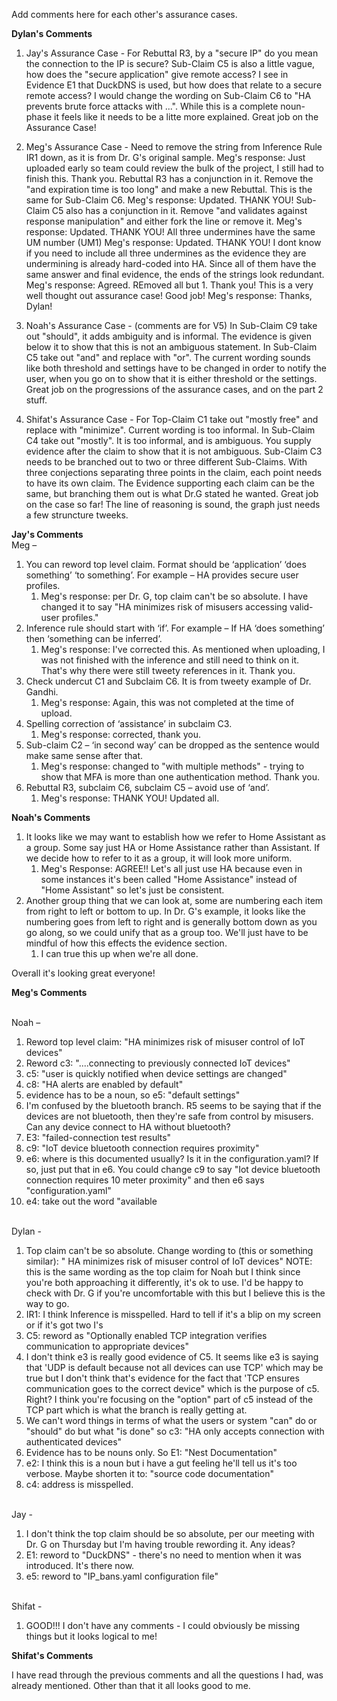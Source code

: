 Add comments here for each other's assurance cases.

**Dylan's Comments**

 1. Jay's Assurance Case - 
   For Rebuttal R3, by a "secure IP" do you mean the connection to the IP is secure?
    Sub-Claim C5 is also a little vague, how does the "secure application" give remote access? I see in Evidence E1 that      DuckDNS is used, but how does that relate to a secure remote access?
    I would change the wording on Sub-Claim C6 to "HA prevents brute force attacks with ...". While this is a complete noun-phase it feels like it needs to be a litte  more explained.
    Great job on the Assurance Case!
    
 2. Meg's Assurance Case - 
    Need to remove the string from Inference Rule IR1 down, as it is from Dr. G's original sample.
         Meg's response: Just uploaded early so team could review the bulk of the project, I still had to finish this. Thank you.
    Rebuttal R3 has a conjunction in it. Remove the "and expiration time is too long" and make a new Rebuttal. This is the  same for Sub-Claim C6.
         Meg's response: Updated. THANK YOU!
    Sub-Claim C5 also has a conjunction in it. Remove "and validates against response manipulation" and either fork the line or remove it. 
         Meg's response: Updated. THANK YOU!
    All three undermines have the same UM number (UM1)
         Meg's response: Updated. THANK YOU!
    I dont know if you need to include all three undermines as the evidence they are undermining is already hard-coded into HA. Since all of them have the same answer and final evidence, the ends of the strings look redundant. 
         Meg's response: Agreed. REmoved all but 1. Thank you!
    This is a very well thought out assurance case! Good job!
         Meg's response: Thanks, Dylan!
    
 3. Noah's Assurance Case - (comments are for V5)
    In Sub-Claim C9 take out "should", it adds ambiguity and is informal. The evidence is given below it to show that this is not an ambiguous statement.
    In Sub-Claim C5 take out "and" and replace with "or". The current wording sounds like both threshold and settings have to be changed in order to notify the user, when you go on to show that it is either threshold or the settings.
    Great job on the progressions of the assurance cases, and on the part 2 stuff. 
    
 4. Shifat's Assurance Case -
    For Top-Claim C1 take out "mostly free" and replace with "minimize". Current wording is too informal.
    In Sub-Claim C4 take out "mostly". It is too informal, and is ambiguous. You supply evidence after the claim to show that it is not ambiguous. 
    Sub-Claim C3 needs to be branched out to two or three different Sub-Claims. With three conjections separating three points in the claim, each point needs to have its own claim. The Evidence supporting each claim can be the same, but branching them out is what Dr.G stated he wanted.
    Great job on the case so far! The line of reasoning is sound, the graph just needs a few struncture tweeks. 

**Jay's Comments** 
<br/> Meg –

1.	You can reword top level claim. Format should be ‘application’ ‘does something’ ‘to something’. For example – HA provides secure user profiles. 
     1. Meg's response: per Dr. G, top claim can't be so absolute. I have changed it to say "HA minimizes risk of misusers accessing valid-user profiles."
2.	Inference rule should start with ‘if’. For example – If HA ‘does something’ then ‘something can be inferred’.
     1. Meg's response: I've corrected this. As mentioned when uploading, I was not finished with the inference and still need to think on it. That's why there were still tweety references in it. Thank you.
3.	Check undercut C1 and Subclaim C6. It is from tweety example of Dr. Gandhi.
     1. Meg's response: Again, this was not completed at the time of upload.
4.	Spelling correction of ‘assistance’ in subclaim C3.
     1. Meg's response: corrected, thank you.
5.	Sub-claim C2 – ‘in second way’ can be dropped as the sentence would make same sense after that.
     1. Meg's response: changed to "with multiple methods" - trying to show that MFA is more than one authentication method. Thank you.
7.	Rebuttal R3, subclaim C6, subclaim C5 – avoid use of ‘and’.
     1. Meg's response: THANK YOU! Updated all.


**Noah's Comments**
1. It looks like we may want to establish how we refer to Home Assistant as a group. Some say just HA or Home Assistance rather than Assistant. If we decide how to refer to it as a group, it will look more uniform. 
      1. Meg's Response: AGREE!! Let's all just use HA because even in some instances it's been called "Home Assistance" instead of "Home Assistant" so let's just be consistent.
3. Another group thing that we can look at, some are numbering each item from right to left or bottom to up. In Dr. G's example, it looks like the numbering goes from left to right and is generally bottom down as you go along, so we could unify that as a group too. We'll just have to be mindful of how this effects the evidence section.
      1. I can true this up when we're all done.

Overall it's looking great everyone!

**Meg's Comments** 

<br/> Noah –

1.	Reword top level claim: "HA minimizes risk of misuser control of IoT devices"
2.	Reword c3: "....connecting to previously connected IoT devices"
3.	c5: "user is quickly notified when device settings are changed"
4.	c8: "HA alerts are enabled by default"
5.	evidence has to be a noun, so e5: "default settings"
6.	I'm confused by the bluetooth branch. R5 seems to be saying that if the devices are not bluetooth, then they're safe from control by misusers. Can any device connect to HA without bluetooth?
7.	E3: "failed-connection test results"
8.	c9: "IoT device bluetooth connection requires proximity"
9.	e6: where is this documented usually? Is it in the configuration.yaml? If so, just put that in e6. You could change c9 to say "Iot device bluetooth connection requires 10 meter proximity" and then e6 says "configuration.yaml"
10.	e4: take out the word "available

<br/> Dylan - 

1. Top claim can't be so absolute. Change wording to (this or something similar): "	HA minimizes risk of misuser control of IoT devices" NOTE: this is the same wording as the top claim for Noah but I think since you're both approaching it differently, it's ok to use. I'd be happy to check with Dr. G if you're uncomfortable with this but I believe this is the way to go.
2. IR1: I think Inference is misspelled. Hard to tell if it's a blip on my screen or if  it's got two I's
3. C5: reword as "Optionally enabled TCP integration verifies communication to appropriate devices"
4. I don't think e3 is really good evidence of C5. It seems like e3 is saying that 'UDP is default because not all devices can use TCP' which may be true but I don't think that's evidence for the fact that 'TCP ensures communication goes to the correct device" which is the purpose of c5. Right? I think you're focusing on the "option" part of c5 instead of the TCP part which is what the branch is really getting at.
5. We can't word things in terms of what the users or system "can" do or "should" do but what "is done" so c3: "HA only accepts connection with authenticated devices"
6. Evidence has to be nouns only. So E1: "Nest Documentation"
7. e2: I think this is a noun but i have a gut feeling he'll tell us it's too verbose. Maybe shorten it to: "source code documentation"
8. c4: address is misspelled.

<br/> Jay - 

1. I don't think the top claim should be so absolute, per our meeting with Dr. G on Thursday but I'm having trouble rewording it. Any ideas?
2. E1: reword to "DuckDNS" - there's no need to mention when it was introduced. It's there now. 
3. e5: reword to "IP_bans.yaml configuration file"


<br/> Shifat -

1. GOOD!!! I don't have any comments - I could obviously be missing things but it looks logical to me!

**Shifat's Comments**

I have read through the previous comments and all the questions I had, was already mentioned. Other than that it all looks good to me.
